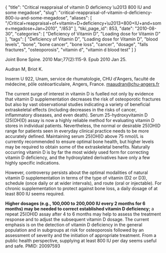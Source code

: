{
    "title": "Critical reappraisal of vitamin D deficiency \u2013 800 IU and some megadose",
    "slug": "critical-reappraisal-of-vitamin-d-deficiency-800-iu-and-some-megadose",
    "aliases": [
        "/Critical+reappraisal+of+vitamin+D+deficiency+\u2013+800+IU+and+some+megadose+Jan+2010",
        "/853"
    ],
    "tiki_page_id": 853,
    "date": "2010-08-30",
    "categories": [
        "Deficiency of Vitamin D",
        "Loading dose for Vitamin D"
    ],
    "tags": [
        "Deficiency of Vitamin D",
        "Loading dose for Vitamin D",
        "blood levels",
        "bone",
        "bone cancer",
        "bone loss",
        "cancer",
        "dosage",
        "falls fractures",
        "osteoporosis",
        "vitamin d",
        "vitamin d blood test"
    ]
}


Joint Bone Spine. 2010 Mar;77(2):115-9. Epub 2010 Jan 25.

Audran M, Briot K.

Inserm U 922, Unam, service de rhumatologie, CHU d'Angers, faculté de médecine, pôle ostéoarticulaire, Angers, France. maaudran@chu-angers.fr

The current surge of interest in vitamin D is fuelled not only by evidence that vitamin D supplementation decreases the risk of osteoporotic fractures but also by vast observational studies indicating a variety of beneficial extraskeletal effects (including decreases in the risks of cancer, inflammatory diseases, and even death). Serum 25-hydroxyvitamin D (25(OH)D) assay is now a highly reliable method for evaluating vitamin D stores in individual patients. Nevertheless, the normal or desirable 25(OH)D range for patients seen in everyday clinical practice needs to be more accurately defined. Maintaining serum 25(OH)D above 75 nmol/L is currently recommended to ensure optimal bone health, but higher levels may be required to obtain some of the extraskeletal benefits. Naturally occurring vitamin D is by far the most widely used form for correcting vitamin D deficiency, and the hydroxylated derivatives have only a few highly specific indications. 

However, controversy persists about the optimal modalities of natural vitamin D supplementation in terms of the type of vitamin (D2 or D3), schedule (once daily or at wider intervals), and route (oral or injectable). For chronic supplementation to protect against bone loss, a daily dosage of at least 800 IU seems required. 

 **Higher dosages (e.g., 100,000 to 200,000 IU every 2 months for 6 months) may be needed to correct established vitamin D deficiency;**  a repeat 25(OH)D assay after 4 to 6 months may help to assess the treatment response and to adjust the subsequent vitamin D dosage. The current emphasis is on the detection of vitamin D deficiency in the general population and in subgroups at risk for osteoporosis followed by an assessment of severity and the initiation of appropriate treatment. From a public health perspective, supplying at least 800 IU per day seems useful and safe. PMID: 20097593